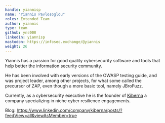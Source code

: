 ```yaml
---
handle: yiannisp
name: "Yiannis Pavlosoglou"
roles: Extended Team
author: yiannis
type: team
github: yns000
linkedin: yiannisp
mastodon: https://infosec.exchange/@yiannis
weight: 26
---
```

Yiannis has a passion for good quality cybersecurity software and tools that help better the information security community.

He has been involved with early versions of the OWASP testing guide, and was project leader, among other projects, for what some called the precursor of ZAP, even though a more basic tool, namely JBroFuzz.

Currently, as a cybersecurity executive he is the founder of [Kiberna](https://www.kiberna.com/) a company specializing in niche cyber resilience engagements.

Blog: https://www.linkedin.com/company/kiberna/posts/?feedView=all&viewAsMember=true